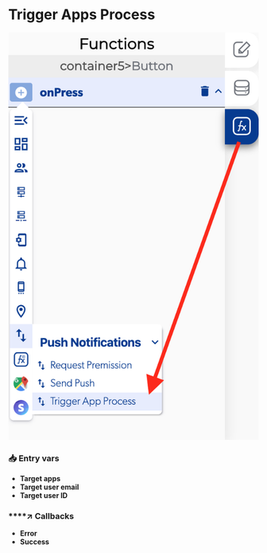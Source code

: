 # Trigger Apps Process

![](../../../.gitbook/assets/captura-de-pantalla-2020-02-10-a-la-s-14.35.05.png)



### 📥 Entry vars <a id="entry-vars"></a>

* **Target apps**
* **Target user email**
* **Target user ID**

### \*\*\*\*↗ **Callbacks**

* **Error**
* **Success**

###  <a id="entry-vars"></a>

